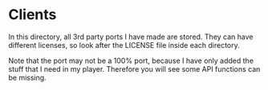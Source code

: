 # Clients
In this directory, all 3rd party ports I have made are stored. They can have different licenses, so look after the LICENSE file inside each directory.

Note that the port may not be a 100% port, because I have only added the stuff that I need in my player. Therefore you will see some API functions can be missing.
